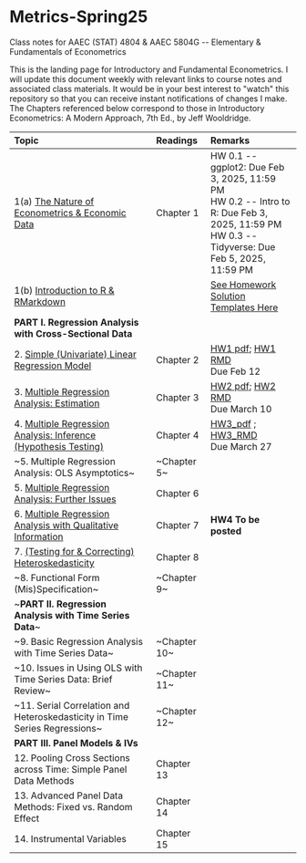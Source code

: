 # Metrics-Spring25
Class notes for AAEC (STAT) 4804 & AAEC 5804G -- Elementary & Fundamentals of Econometrics 

This is the landing page for Introductory and Fundamental Econometrics. I will update this document weekly with relevant links to course notes and associated class materials. It would be in your best interest to "watch" this repository so that you can receive instant notifications of changes I make. The Chapters referenced below correspond to those in Introductory Econometrics: A Modern Approach, 7th Ed., by Jeff Wooldridge.


| Topic                                	                        |  Readings                            	                        | Remarks                                                       |
|:--------------------------------------------------------------|:--------------------------------------------------------------|:--------------------------------------------------------------|
|1(a) [The Nature of Econometrics & Economic Data](Lecture/L1/L1_Intro.pdf)|        Chapter 1| HW 0.1 -- ggplot2: Due Feb 3, 2025, 11:59 PM <br> HW 0.2 -- Intro to R: Due Feb 3, 2025, 11:59 PM <br> HW 0.3 -- Tidyverse: Due Feb 5, 2025, 11:59 PM     
|1(b) [Introduction to R & RMarkdown](https://htmlpreview.github.io/?https://github.com/Shamar-Stewart/Metrics-S25/blob/main/Lecture/L1/RMarkdown_Intro.html)| | [See Homework Solution Templates Here](Homework/HW_Template)
|**PART I. Regression Analysis with Cross-Sectional Data**| |
|2. [Simple (Univariate) Linear Regression Model](Lecture/L2/L2_Simple_Regression.pdf) |Chapter 2|  [HW1 pdf](Homework/HW1/HW1-Empty.pdf); [HW1 RMD](Homework/HW1/HW1-Empty.rmd) <br> Due Feb 12
|3. [Multiple Regression Analysis: Estimation](Lecture/L3/L3_Multiple_Regression.pdf) | Chapter 3|[HW2 pdf](Homework/HW2/AAEC4804_STAT4804_AAEC5804G_HW2-S25_Empty.pdf); [HW2 RMD](Homework/HW2/AAEC4804_STAT4804_AAEC5804G_HW2-S25_Empty.Rmd) <br> Due March 10
|4. [Multiple Regression Analysis: Inference (Hypothesis Testing)](Lecture/L4/L4_Multiple_Regression_Hypothesis.pdf) | Chapter 4|[HW3_pdf](Homework/HW3/AAEC4804_STAT4804_AAEC5804G_HW3-S25_Empty.pdf) ; [HW3_RMD](Homework/HW3/AAEC4804_STAT4804_AAEC5804G_HW3-S25_Empty.Rmd)<br> Due March 27
|~5. Multiple Regression Analysis: OLS Asymptotics~ | ~Chapter 5~|
|5. [Multiple Regression Analysis: Further Issues](Lecture/L5/L5_Multiple_Regression_Further_Issues.pdf) |  Chapter 6|
|6. [Multiple Regression Analysis with Qualitative Information](Lecture/L6/L6_Multiple_Regression_Qualitative_Info.pdf) | Chapter 7| **HW4 To be posted**
|7. [(Testing for & Correcting) Heteroskedasticity](Lecture/L7/L7_Heteroskedasticity.pdf) | Chapter 8|
|~8. Functional Form (Mis)Specification~ | ~Chapter 9~|
|~**PART II. Regression Analysis with Time Series Data**~| |
|~9. Basic Regression Analysis with Time Series Data~|  ~Chapter 10~|
|~10. Issues in Using OLS with Time Series Data: Brief Review~ |  ~Chapter 11~|
|~11. Serial Correlation and Heteroskedasticity in Time Series Regressions~ | ~Chapter 12~|
|**PART III. Panel Models & IVs**|
|12. Pooling Cross Sections across Time: Simple Panel Data Methods | Chapter 13|
|13. Advanced Panel Data Methods: Fixed vs. Random Effect | Chapter 14|
|14. Instrumental Variables | Chapter 15|                                                               |                                                                   |
